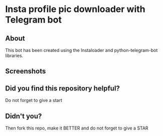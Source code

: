 # Insta profile pic downloader with Telegram bot

## About
This bot has been created using the Instaloader and python-telegram-bot libraries.

## Screenshots


## Did you find this repository helpful?
Do not forget to give a start

## Didn't you?
Then fork this repo, make it BETTER and do not forget to give a STAR
